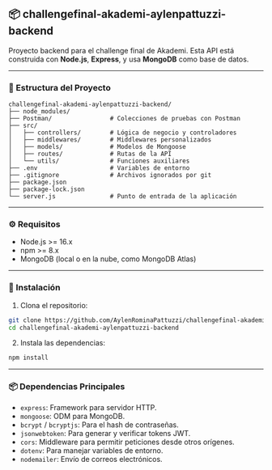 ## 📦 challengefinal-akademi-aylenpattuzzi-backend

Proyecto backend para el challenge final de Akademi. Esta API está construida con **Node.js**, **Express**, y usa **MongoDB** como base de datos.

---

### 📁 Estructura del Proyecto

```
challengefinal-akademi-aylenpattuzzi-backend/
├── node_modules/
├── Postman/                # Colecciones de pruebas con Postman
├── src/
│   ├── controllers/        # Lógica de negocio y controladores
│   ├── middlewares/        # Middlewares personalizados
│   ├── models/             # Modelos de Mongoose
│   ├── routes/             # Rutas de la API
│   └── utils/              # Funciones auxiliares
├── .env                    # Variables de entorno
├── .gitignore              # Archivos ignorados por git
├── package.json
├── package-lock.json
└── server.js               # Punto de entrada de la aplicación
```

---

### ⚙️ Requisitos

* Node.js >= 16.x
* npm >= 8.x
* MongoDB (local o en la nube, como MongoDB Atlas)

---

### 🚀 Instalación

1. Clona el repositorio:

```bash
git clone https://github.com/AylenRominaPattuzzi/challengefinal-akademi-aylenpattuzzi-backend.git
cd challengefinal-akademi-aylenpattuzzi-backend
```

2. Instala las dependencias:

```bash
npm install
```
---

### 📦 Dependencias Principales

* `express`: Framework para servidor HTTP.
* `mongoose`: ODM para MongoDB.
* `bcrypt` / `bcryptjs`: Para el hash de contraseñas.
* `jsonwebtoken`: Para generar y verificar tokens JWT.
* `cors`: Middleware para permitir peticiones desde otros orígenes.
* `dotenv`: Para manejar variables de entorno.
* `nodemailer`: Envío de correos electrónicos.

